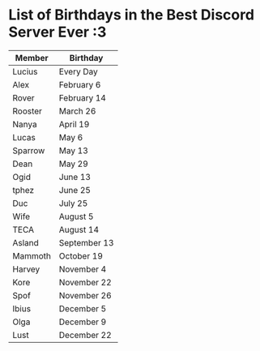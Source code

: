 # List of Birthdays in the Best Discord Server Ever :3

Member | Birthday
------ | --------
Lucius | Every Day
Alex | February 6
Rover | February 14
Rooster | March 26
Nanya | April 19
Lucas | May 6
Sparrow | May 13
Dean | May 29
Ogid | June 13
tphez | June 25
Duc | July 25
Wife | August 5
TECA | August 14
Asland | September 13
Mammoth | October 19
Harvey | November 4
Kore | November 22
Spof | November 26
Ibius | December 5
Olga | December 9
Lust | December 22
